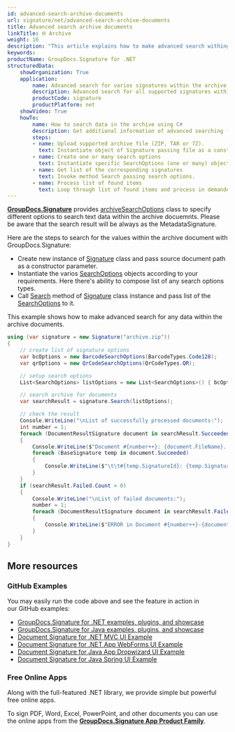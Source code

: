 ```yaml
---
id: advanced-search-archive-documents
url: signature/net/advanced-search-archive-documents
title: Advanced search archive documents
linkTitle: 🌐 Archive
weight: 16
description: "This article explains how to make advanced search withing the archive that contains several documents for any electronic signatures with GroupDocs.Signature API."
keywords: 
productName: GroupDocs.Signature for .NET
structuredData:
    showOrganization: True
    application:    
        name: Advanced search for varios signatures within the archive files in C#    
        description: Advanced search for all supported signatures within the archives fast and easily with C# language and GroupDocs.Signature for .NET APIs
        productCode: signature
        productPlatform: net 
    showVideo: True
    howTo:
        name: How to search data in the archive using C# 
        description: Get additional information of advanced searching for any signature data within the archive documents with C#
        steps:
        - name: Upload supported archive file (ZIP, TAR or 7Z).
          text: Instantiate object of Signature passing file as a constructor parameter. You can use either file path or file stream. 
        - name: Create one or many search options 
          text: Instantiate specific SearchOptions (one or many) object(s) providing all required data.
        - name: Get list of the corresponding signatures 
          text: Invoke method Search passing search options.
        - name: Process list of found items
          text: Loop through list of found items and process in demanded way.
---
```

[**GroupDocs.Signature**](https://products.groupdocs.com/signature/net) provides [archiveSearchOptions](https://reference.groupdocs.com/signature/net/groupdocs.signature.options/archivesearchoptions) class to specify different options to search text data within the archive docuemnts. 
Please be aware that the search result will be always as the MetadataSignature.

Here are the steps to search for the values within the archive document with GroupDocs.Signature:

* Create new instance of [Signature](https://reference.groupdocs.com/signature/net/groupdocs.signature/signature) class and pass source document path as a constructor parameter.
* Instantiate the varios [SearchOptions](https://reference.groupdocs.com/signature/net/groupdocs.signature.options/searchoptions) objects according to your requirements. Here there's ability to compose list of any search options types.
* Call [Search](https://reference.groupdocs.com/signature/net/groupdocs.signature/signature/search) method of [Signature](https://reference.groupdocs.com/signature/net/groupdocs.signature/signature) class instance and pass list of the [SearchOptions](https://reference.groupdocs.com/signature/net/groupdocs.signature.options/searchoptions) to it.

This example shows how to make advanced search for any data within the archive documents.

```csharp
using (var signature = new Signature("archive.zip"))
{
    // create list of signature options
    var bcOptions = new BarcodeSearchOptions(BarcodeTypes.Code128);
    var qrOptions = new QrCodeSearchOptions(QrCodeTypes.QR);

    // setup search options
    List<SearchOptions> listOptions = new List<SearchOptions>() { bcOptions, qrOptions };

    // search archive for documents
    var searchResult = signature.Search(listOptions);

    // check the result                
    Console.WriteLine("\nList of successfully processed documents:");
    int number = 1;
    foreach (DocumentResultSignature document in searchResult.Succeeded)
    {
        Console.WriteLine($"Document #{number++}: {document.FileName}. Processed: {document.ProcessingTime}, mls");
        foreach (BaseSignature temp in document.Succeeded)
        {
            Console.WriteLine($"\t\t#{temp.SignatureId}: {temp.SignatureType}");
        }
    }
    if (searchResult.Failed.Count > 0)
    {
        Console.WriteLine("\nList of failed documents:");
        number = 1;
        foreach (DocumentResultSignature document in searchResult.Failed)
        {
            Console.WriteLine($"ERROR in Document #{number++}-{document.FileName}: {document.ErrorMessage}, mls");
        }
    }
}
```

## More resources

### GitHub Examples

You may easily run the code above and see the feature in action in our GitHub examples:

* [GroupDocs.Signature for .NET examples, plugins, and showcase](https://github.com/groupdocs-signature/GroupDocs.Signature-for-.NET)
* [GroupDocs.Signature for Java examples, plugins, and showcase](https://github.com/groupdocs-signature/GroupDocs.Signature-for-Java)
* [Document Signature for .NET MVC UI Example](https://github.com/groupdocs-signature/GroupDocs.Signature-for-.NET-MVC)
* [Document Signature for .NET App WebForms UI Example](https://github.com/groupdocs-signature/GroupDocs.Signature-for-.NET-WebForms)
* [Document Signature for Java App Dropwizard UI Example](https://github.com/groupdocs-signature/GroupDocs.Signature-for-Java-Dropwizard)
* [Document Signature for Java Spring UI Example](https://github.com/groupdocs-signature/GroupDocs.Signature-for-Java-Spring)

### Free Online Apps

Along with the full-featured .NET library, we provide simple but powerful free online apps.

To sign PDF, Word, Excel, PowerPoint, and other documents you can use the online apps from the **[GroupDocs.Signature App Product Family](https://products.groupdocs.app/signature/family)**.
